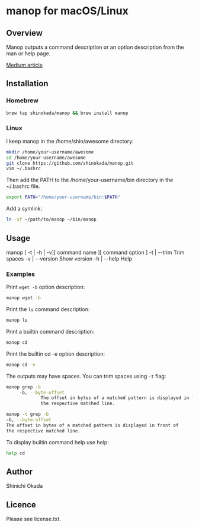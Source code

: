 # manop for macOS/Linux

## Overview

Manop outputs a command description or an option description from the man or help page.

[Medium article](https://medium.com/mkdir-awesome/how-to-use-manop-to-print-only-selected-content-from-the-man-page-11309b9efa38)

## Installation

### Homebrew

```sh
brew tap shinokada/manop && brew install manop
```

### Linux

I keep manop in the /home/shin/awesome directory:

```sh
mkdir /home/your-username/awesome
cd /home/your-username/awesome
git clone https://github.com/shinokada/manop.git
vim ~/.bashrc
```

Then add the PATH to the /home/your-username/bin directory in the ~/.bashrc file.

```sh
export PATH="/home/your-username/bin:$PATH"
```

Add a symlink:

```sh
ln -sf ~/path/to/manop ~/bin/manop
```

## Usage

manop [ -t | -h | -v][ command name ][ command option ]
    -t | --trim    Trim spaces
    -v | --version Show version
    -h | --help    Help

### Examples

Print `wget -b` option description:

```sh
manop wget -b
```

Print the `ls` command description:

```sh
manop ls
```

Print a builtin command description:

```sh
manop cd
```

Print the builtin cd -e option description:

```sh
manop cd -e
```

The outputs may have spaces. You can trim spaces using `-t` flag:

```sh
manop grep -b
     -b, --byte-offset
             The offset in bytes of a matched pattern is displayed in front of
             the respective matched line.

manop -t grep -b
-b, --byte-offset
The offset in bytes of a matched pattern is displayed in front of
the respective matched line.
```

To display builtin command help use help:

```sh
help cd
```

## Author

Shinichi Okada

## Licence

Please see license.txt.
